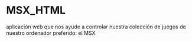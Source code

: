 # MSX_HTML
aplicación web que nos ayude a controlar nuestra colección de juegos de nuestro ordenador preferido: el MSX
